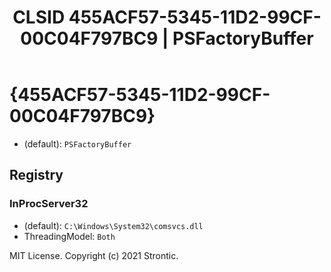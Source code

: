 ﻿---
title: "CLSID 455ACF57-5345-11D2-99CF-00C04F797BC9 | PSFactoryBuffer"
excerpt: What is COM-Object CLSID 455ACF57-5345-11D2-99CF-00C04F797BC9?
---

# {455ACF57-5345-11D2-99CF-00C04F797BC9}

* (default): `PSFactoryBuffer`

## Registry


### InProcServer32

* (default): `C:\Windows\System32\comsvcs.dll`
* ThreadingModel: `Both`

MIT License. Copyright (c) 2021 Strontic.


